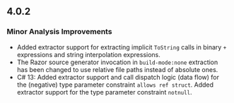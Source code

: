 ## 4.0.2

### Minor Analysis Improvements

* Added extractor support for extracting implicit `ToString` calls in binary `+` expressions and string interpolation expressions.
* The Razor source generator invocation in `build-mode:none` extraction has been changed to use relative file paths instead of absolute ones.
* C# 13: Added extractor support and call dispatch logic (data flow) for the (negative) type parameter constraint `allows ref struct`. Added extractor support for the type parameter constraint `notnull`.
